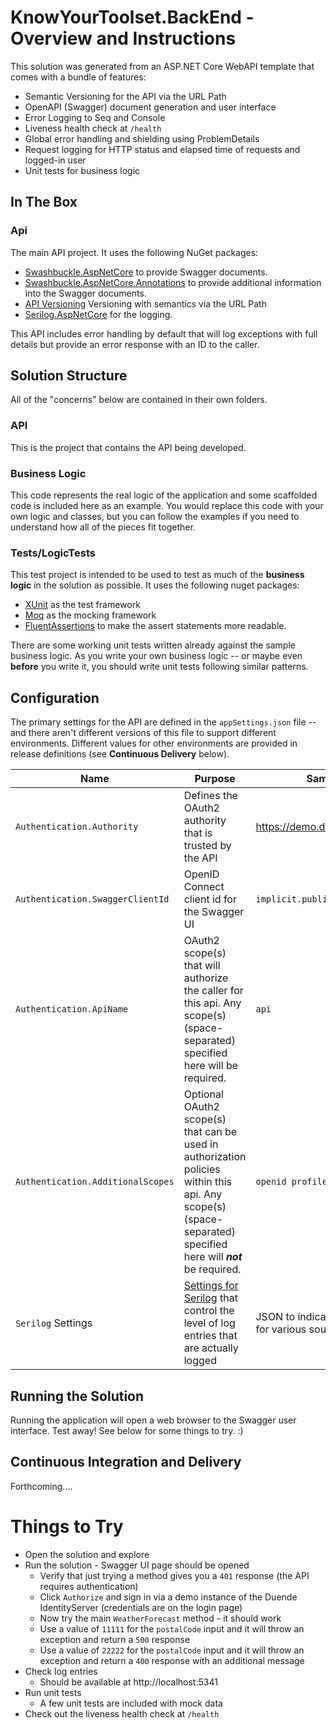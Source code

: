 # KnowYourToolset.BackEnd - Overview and Instructions

This solution was generated from an ASP.NET Core WebAPI template that comes with a bundle of features:
- Semantic Versioning for the API via the URL Path
- OpenAPI (Swagger) document generation and user interface
- Error Logging to Seq and Console
- Liveness health check at `/health`
- Global error handling and shielding using ProblemDetails
- Request logging for HTTP status and elapsed time of requests and logged-in user
- Unit tests for business logic

## In The Box

### Api
The main API project. It uses the following NuGet packages:
- [Swashbuckle.AspNetCore](https://github.com/domaindrivendev/Swashbuckle.AspNetCore) to provide Swagger documents.
- [Swashbuckle.AspNetCore.Annotations](https://github.com/domaindrivendev/Swashbuckle.AspNetCore.Annotations) to provide additional information into the Swagger documents.
- [API Versioning](https://github.com/microsoft/aspnet-api-versioning/wiki/Versioning-via-the-URL-Path) Versioning with semantics via the URL Path
- [Serilog.AspNetCore](https://tfs.realpage.com/tfs/Realpage/StarterKits/_git/realpage-logging-serilog?_a=readme) for the logging.

This API includes error handling by default that will log exceptions with full details but provide an error response with an ID to the caller.

## Solution Structure 
All of the "concerns" below are contained in their own folders.  

### API 
This is the project that contains the API being developed.

### Business Logic
This code represents the real logic of the application and some scaffolded code is included here as an example.  You would replace this code with your own logic and classes, but you can follow the examples if you need to understand how all of the pieces fit together.

### Tests/LogicTests
This test project is intended to be used to test as much of the **business logic** in the solution as possible.  It uses the following nuget packages:
- [XUnit](https://xunit.net/) as the test framework
- [Moq](https://github.com/moq/moq4) as the mocking framework
- [FluentAssertions](https://fluentassertions.com/) to make the assert statements more readable.

There are some working unit tests written already against the sample business logic.  As you write your own business logic -- or maybe even **before** you write it, you should write unit tests following similar patterns.

## Configuration
The primary settings for the API are defined in the `appSettings.json` file -- and there aren't different versions of this file to support different environments.  Different values for other environments are provided in release definitions (see **Continuous Delivery** below).

Name | Purpose | Sample value
--- | --- | ---
`Authentication.Authority` | Defines the OAuth2 authority that is trusted by the API | https://demo.duendesoftware.com/
`Authentication.SwaggerClientId` | OpenID Connect client id for the Swagger UI | `implicit.public`
`Authentication.ApiName` | OAuth2 scope(s) that will authorize the caller for this api.  Any scope(s) (space-separated) specified here will be required.  | `api`
`Authentication.AdditionalScopes` | Optional OAuth2 scope(s) that can be used in authorization policies within this api.  Any scope(s) (space-separated) specified here will ***not*** be required.  | `openid profile email`
`Serilog` Settings | [Settings for Serilog](https://github.com/serilog/serilog-settings-configuration) that control the level of log entries that are actually logged | JSON to indicate default min levels for various source contexts


## Running the Solution
Running the application will open a web browser to the Swagger user interface.  Test away!  See below for some things to try.  :)

## Continuous Integration and Delivery
Forthcoming....

# Things to Try
* Open the solution and explore 
* Run the solution - Swagger UI page should be opened
  - Verify that just trying a method gives you a `401` response (the API requires authentication)
  - Click `Authorize` and sign in via a demo instance of the Duende IdentityServer (credentials are on the login page)
  - Now try the main `WeatherForecast` method - it should work
  - Use a value of `11111` for the `postalCode` input and it will throw an exception and return a `500` response
  - Use a value of `22222` for the `postalCode` input and it will throw an exception and return a `400` response with an additional message
* Check log entries
  - Should be available at http://localhost:5341
* Run unit tests
  - A few unit tests are included with mock data
* Check out the liveness health check at `/health`
